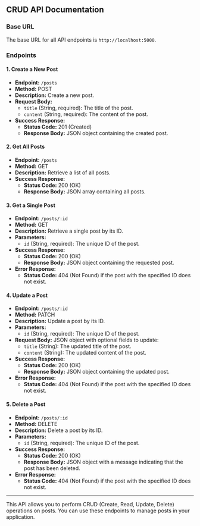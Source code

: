 ## CRUD API Documentation

### Base URL
The base URL for all API endpoints is `http://localhost:5000`.

### Endpoints

#### 1. Create a New Post

- **Endpoint:** `/posts`
- **Method:** POST
- **Description:** Create a new post.
- **Request Body:**
  - `title` (String, required): The title of the post.
  - `content` (String, required): The content of the post.
- **Success Response:**
  - **Status Code:** 201 (Created)
  - **Response Body:** JSON object containing the created post.

#### 2. Get All Posts

- **Endpoint:** `/posts`
- **Method:** GET
- **Description:** Retrieve a list of all posts.
- **Success Response:**
  - **Status Code:** 200 (OK)
  - **Response Body:** JSON array containing all posts.

#### 3. Get a Single Post

- **Endpoint:** `/posts/:id`
- **Method:** GET
- **Description:** Retrieve a single post by its ID.
- **Parameters:**
  - `id` (String, required): The unique ID of the post.
- **Success Response:**
  - **Status Code:** 200 (OK)
  - **Response Body:** JSON object containing the requested post.
- **Error Response:**
  - **Status Code:** 404 (Not Found) if the post with the specified ID does not exist.

#### 4. Update a Post

- **Endpoint:** `/posts/:id`
- **Method:** PATCH
- **Description:** Update a post by its ID.
- **Parameters:**
  - `id` (String, required): The unique ID of the post.
- **Request Body:** JSON object with optional fields to update:
  - `title` (String): The updated title of the post.
  - `content` (String): The updated content of the post.
- **Success Response:**
  - **Status Code:** 200 (OK)
  - **Response Body:** JSON object containing the updated post.
- **Error Response:**
  - **Status Code:** 404 (Not Found) if the post with the specified ID does not exist.

#### 5. Delete a Post

- **Endpoint:** `/posts/:id`
- **Method:** DELETE
- **Description:** Delete a post by its ID.
- **Parameters:**
  - `id` (String, required): The unique ID of the post.
- **Success Response:**
  - **Status Code:** 200 (OK)
  - **Response Body:** JSON object with a message indicating that the post has been deleted.
- **Error Response:**
  - **Status Code:** 404 (Not Found) if the post with the specified ID does not exist.

---

This API allows you to perform CRUD (Create, Read, Update, Delete) operations on posts. You can use these endpoints to manage posts in your application.
